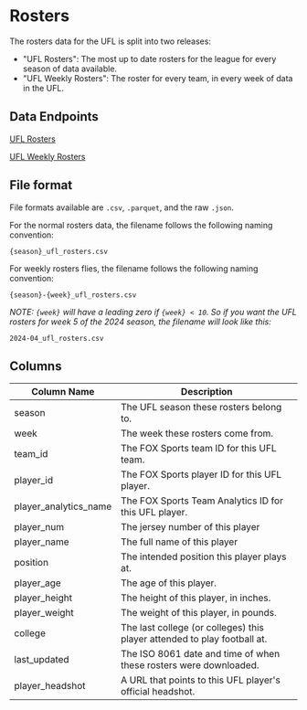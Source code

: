 # Rosters

The rosters data for the UFL is split into two releases:

- "UFL Rosters": The most up to date rosters for the league for every season of data available.
- "UFL Weekly Rosters": The roster for every team, in every week of data in the UFL.

## Data Endpoints

[UFL Rosters](https://github.com/armstjc/ufl-data-repository/releases/tag/ufl-rosters)

[UFL Weekly Rosters](https://github.com/armstjc/ufl-data-repository/releases/tag/ufl-weekly-rosters)

## File format

File formats available are `.csv`, `.parquet`, and the raw `.json`.

For the normal rosters data, the filename follows the following naming convention:

`{season}_ufl_rosters.csv`

For weekly rosters flies, the filename follows the following naming convention:

`{season}-{week}_ufl_rosters.csv`

_NOTE: `{week}` will have a leading zero if `{week} < 10`. So if you want the UFL rosters for week 5 of the 2024 season, the filename will look like this:_

`2024-04_ufl_rosters.csv`

## Columns

| Column Name           | Description                                                              |
| --------------------- | ------------------------------------------------------------------------ |
| season                | The UFL season these rosters belong to.                                  |
| week                  | The week these rosters come from.                                        |
| team_id               | The FOX Sports team ID for this UFL team.                                |
| player_id             | The FOX Sports player ID for this UFL player.                            |
| player_analytics_name | The FOX Sports Team Analytics ID for this UFL player.                    |
| player_num            | The jersey number of this player                                         |
| player_name           | The full name of this player                                             |
| position              | The intended position this player plays at.                              |
| player_age            | The age of this player.                                                  |
| player_height         | The height of this player, in inches.                                    |
| player_weight         | The weight of this player, in pounds.                                    |
| college               | The last college (or colleges) this player attended to play football at. |
| last_updated          | The ISO 8061 date and time of when these rosters were downloaded.        |
| player_headshot       | A URL that points to this UFL player's official headshot.                |
